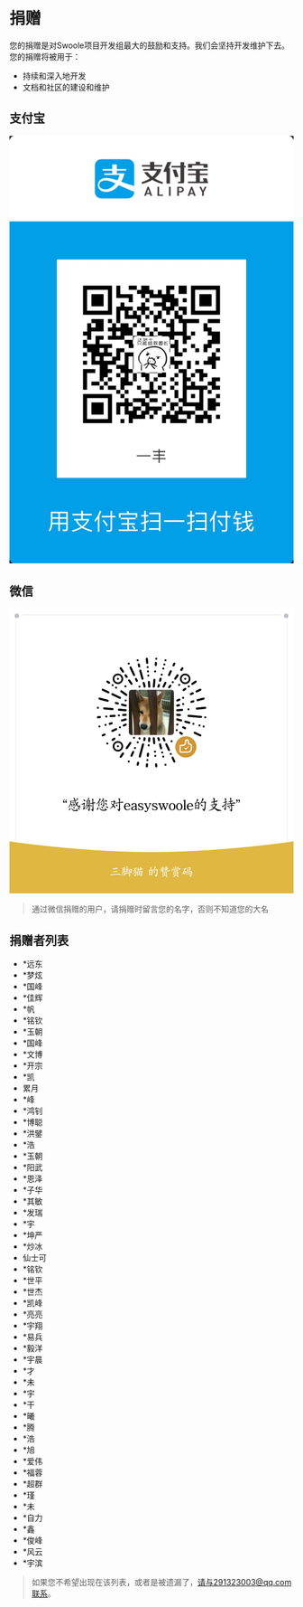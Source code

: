 # 捐赠
您的捐赠是对Swoole项目开发组最大的鼓励和支持。我们会坚持开发维护下去。 您的捐赠将被用于：

  - 持续和深入地开发
  - 文档和社区的建设和维护
## 支付宝
![捐赠](Resource/donate.png)
## 微信
![捐赠](Resource/wx_donate.png)

> 通过微信捐赠的用户，请捐赠时留言您的名字，否则不知道您的大名

## 捐赠者列表
* *远东
* *梦炫
* *国峰
* *佳辉
* *帆
* *铭钦
* *玉朝
* *国峰
* *文博
* *开宗
* *凯
* 累月
* *峰
* *鸿钊
* *博聪
* *洪鐾
* *浩
* *玉朝
* *阳武
* *恩泽
* *子华
* *其敏
* *发瑞
* *宇
* *坤严
* *炒冰
* 仙士可
* *铭钦
* *世平
* *世杰
* *凯峰
* *亮亮
* *宇翔
* *易兵
* *毅洋
* *宇晨
* *才
* *未
* *宇
* *干
* *曦
* *腾
* *浩
* *旭
* *爱伟
* *福蓉
* *超群
* *瑾
* *未
* *自力
* *鑫
* *俊峰
* *风云
* *宇滨



> 如果您不希望出现在该列表，或者是被遗漏了，请与291323003@qq.com联系。
